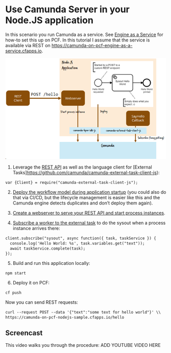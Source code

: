 # Use Camunda Server in your Node.JS application

In this scenario you run Camunda as a service. See [Engine as a Service](../engine-as-a-service/) for how-to set this up on PCF. In this tutorial I assume that the service is available via REST on https://camunda-on-pcf-engine-as-a-service.cfapps.io.

![](../docs/node-js-architecture.png)

1. Leverage the [REST API](https://docs.camunda.org/manual/latest/reference/rest/) as well as the language client for [External Tasks]https://github.com/camunda/camunda-external-task-client-js):

```
var {Client} = require("camunda-external-task-client-js");  
```

2. [Deploy the workflow model during application startup](https://github.com/berndruecker/camunda-on-pcf/blob/master/nodejs-sample/index.js#Lxx) (you could also do that via CI/CD, but the lifecycle management is easier like this and the Camunda engine detects duplicates and don’t deploy them again).

3. [Create a webserver to serve your REST API and start process instances](https://github.com/berndruecker/camunda-on-pcf/blob/master/nodejs-sample/index.js#Lxx).

4. [Subscribe a worker to the external task](https://github.com/berndruecker/camunda-on-pcf/blob/master/nodejs-sample/index.js#Lxx) to do the sysout when a process instance arrives there:

```
client.subscribe("sysout", async function({ task, taskService }) {  
  console.log('Hello World: %s', task.variables.get("text"));  
  await taskService.complete(task);  
});
```

5. Build and run this application locally:

```
npm start
```

6. Deploy it on PCF:

```
cf push
```

Now you can send REST requests:

```
curl --request POST --data '{"text":"some text for hello world"}' \\  
https://camunda-on-pcf-nodejs-sample.cfapps.io/hello
```

## Screencast

This video walks you through the procedure:
ADD YOUTUBE VIDEO HERE